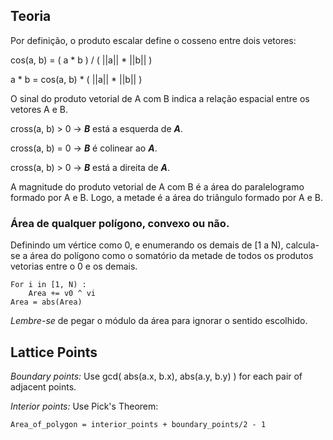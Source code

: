 ## Teoria

Por definição, o produto escalar define o cosseno entre dois vetores:

cos(a, b) = ( a * b ) / ( ||a|| * ||b|| )

a * b =  cos(a, b) * ( ||a|| * ||b|| )

O sinal do produto vetorial de A com B indica a relação espacial entre os vetores A e B.

cross(a, b) > 0 -> ***B*** está a esquerda de ***A***.

cross(a, b) = 0 -> ***B*** é colinear ao ***A***.

cross(a, b) > 0 -> ***B*** está a direita de ***A***.

A magnitude do produto vetorial de A com B é a área do paralelogramo formado por A e B. Logo, a metade é a área do triângulo formado por A e B.

### Área de qualquer polígono, convexo ou não.

Definindo um vértice como 0, e enumerando os demais de [1 a N), calcula-se a área do polígono como o somatório da metade de todos os produtos vetorias entre o 0 e os demais.

```
For i in [1, N) :
    Area += v0 ^ vi
Area = abs(Area)
```

*Lembre-se* de pegar o módulo da área para ignorar o sentido escolhido.

## Lattice Points

*Boundary points:* Use gcd( abs(a.x, b.x), abs(a.y, b.y) ) for each pair of adjacent points.  

*Interior points:* Use Pick's Theorem: 
```
Area_of_polygon = interior_points + boundary_points/2 - 1
```